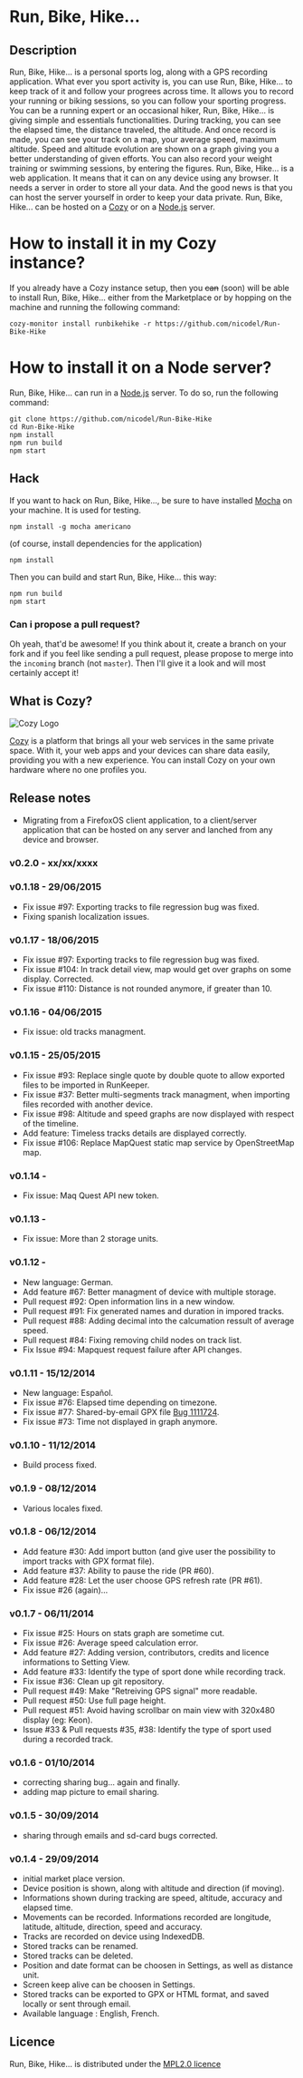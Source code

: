 # Run, Bike, Hike...

## Description

Run, Bike, Hike... is a personal sports log, along with a GPS recording application. What ever you sport activity is, you can use Run, Bike, Hike... to keep track of it and follow your progrees across time.
It allows you to record your running or biking sessions, so you can follow your sporting progress. You can be a running expert or an occasional hiker, Run, Bike, Hike... is giving simple and essentials functionalities. During tracking, you can see the elapsed time, the distance traveled, the altitude. And once record is made, you can see your track on a map, your average speed, maximum altitude. Speed and altitude evolution are shown on a graph giving you a better understanding of given efforts. You can also record your weight training or swimming sessions, by entering the figures.
Run, Bike, Hike... is a web application. It means that it can on any device using any browser. It needs a server in order to store all your data. And the good news is that you can host the server yourself in order to keep your data private.
Run, Bike, Hike... can be hosted on a [Cozy](https://cozy.io) or on a [Node.js](https://nodejs.org) server.

# How to install it in my Cozy instance?

If you already have a Cozy instance setup, then you ~~can~~ (soon) will be able to install Run, Bike, Hike... either
from the Marketplace or by hopping on the machine and running the following
command:

```cozy-monitor install runbikehike -r https://github.com/nicodel/Run-Bike-Hike```

# How to install it on a Node server?

Run, Bike, Hike... can run in a [Node.js](https://nodejs.org) server. To do so, run the following
command:

```
git clone https://github.com/nicodel/Run-Bike-Hike
cd Run-Bike-Hike
npm install
npm run build
npm start
```

## Hack

If you want to hack on Run, Bike, Hike..., be sure to have installed [Mocha](https://mochajs.org) on your
machine. It is used for testing.

```npm install -g mocha americano```

(of course, install dependencies for the application)

```npm install```

Then you can build and start Run, Bike, Hike... this way:

```
npm run build
npm start
```

### Can i propose a pull request?

Oh yeah, that'd be awesome! If you think about it, create a branch on your fork
and if you feel like sending a pull request, please propose to merge into the
`incoming` branch (not `master`). Then I'll give it a look and will most
certainly accept it!

## What is Cozy?

![Cozy Logo](https://raw.github.com/cozy/cozy-setup/gh-pages/assets/images/happycloud.png)

[Cozy](https://cozy.io) is a platform that brings all your web services in the
same private space.  With it, your web apps and your devices can share data
easily, providing you with a new experience. You can install Cozy on your own
hardware where no one profiles you.

## Release notes
* Migrating from a FirefoxOS client application, to a client/server application that can be hosted on any server and lanched from any device and browser.

### v0.2.0 - xx/xx/xxxx

### v0.1.18 - 29/06/2015
* Fix issue #97: Exporting tracks to file regression bug was fixed.
* Fixing spanish localization issues.

### v0.1.17 - 18/06/2015
* Fix issue #97: Exporting tracks to file regression bug was fixed.
* Fix issue #104: In track detail view, map would get over graphs on some display. Corrected.
* Fix issue #110: Distance is not rounded anymore, if greater than 10.

### v0.1.16 - 04/06/2015
* Fix issue: old tracks managment.

### v0.1.15 - 25/05/2015
* Fix issue #93: Replace single quote by double quote to allow exported files to be imported in RunKeeper.
* Fix issue #37: Better multi-segments track managment, when importing files recorded with another device.
* Fix issue #98: Altitude and speed graphs are now displayed with respect of the timeline.
* Add feature: Timeless tracks details are displayed correctly.
* Fix issue #106: Replace MapQuest static map service by OpenStreetMap map.

### v0.1.14 -
* Fix issue: Maq Quest API new token.

### v0.1.13 -
* Fix issue: More than 2 storage units.

### v0.1.12 -
* New language: German.
* Add feature #67: Better managment of device with multiple storage.
* Pull request #92: Open information lins in a new window.
* Pull request #91: Fix generated names and duration in impored tracks.
* Pull request #88: Adding decimal into the calcumation ressult of average speed.
* Pull request #84: Fixing removing child nodes on track list.
* Fix Issue #94: Mapquest request failure after API changes.

### v0.1.11 - 15/12/2014
* New language: Español.
* Fix issue #76: Elapsed time depending on timezone.
* Fix issue #77: Shared-by-email GPX file [Bug 1111724](https://bugzilla.mozilla.org/show_bug.cgi?id=1111724).
* Fix issue #73: Time not displayed in graph anymore.

### v0.1.10 - 11/12/2014
* Build process fixed.

### v0.1.9 - 08/12/2014
* Various locales fixed.

### v0.1.8 - 06/12/2014
* Add feature #30: Add import button (and give user the possibility to import tracks with GPX format file).
* Add feature #37: Ability to pause the ride (PR #60).
* Add feature #28: Let the user choose GPS refresh rate (PR #61).
* Fix issue #26 (again)...

### v0.1.7 - 06/11/2014
* Fix issue #25: Hours on stats graph are sometime cut.
* Fix issue #26: Average speed calculation error.
* Add feature #27: Adding version, contributors, credits and licence informations to Setting View.
* Add feature #33: Identify the type of sport done while recording track.
* Fix issue #36: Clean up git repository.
* Pull request #49: Make "Retreiving GPS signal" more readable.
* Pull request #50: Use full page height.
* Pull request #51: Avoid having scrollbar on main view with 320x480 display (eg: Keon).
* Issue #33 & Pull requests #35, #38: Identify the type of sport used during a recorded track.

### v0.1.6 - 01/10/2014
* correcting sharing bug... again and finally.
* adding map picture to email sharing.

### v0.1.5 - 30/09/2014
* sharing through emails and sd-card bugs corrected.

### v0.1.4 - 29/09/2014
* initial market place version.
* Device position is shown, along with altitude and direction (if moving).
* Informations shown during tracking are speed, altitude, accuracy and elapsed time.
* Movements can be recorded. Informations recorded are longitude, latitude, altitude, direction, speed and accuracy.
* Tracks are recorded on device using IndexedDB.
* Stored tracks can be renamed.
* Stored tracks can be deleted.
* Position and date format can be choosen in Settings, as well as distance unit.
* Screen keep alive can be choosen in Settings.
* Stored tracks can be exported to GPX or HTML format, and saved locally or sent through email.
* Available language : English, French.

## Licence
Run, Bike, Hike... is distributed under the [MPL2.0 licence](http://www.mozilla.org/MPL/2.0/)
